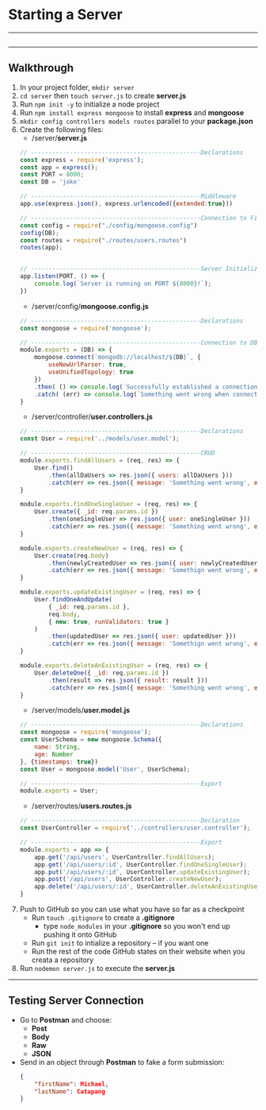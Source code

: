 # Starting a Server
---
```toc
```
---
## Walkthrough
1. In your project folder, `mkdir server`
2. `cd server` then `touch server.js` to create **server.js**
4. Run `npm init -y` to initialize a node project
5. Run `npm install express mongoose` to install **express** and **mongoose**
6. `mkdir config controllers models routes` parallel to your **package.json**
7. Create the following files:
	- /server/**server.js**
	```js
	// ------------------------------------------------Declarations
	const express = require('express');
	const app = express();
	const PORT = 8000;
	const DB = 'joke'
	
	// ------------------------------------------------Middleware
	app.use(express.json(), express.urlencoded({extended:true}))
	
	// ------------------------------------------------Connection to Files
	const config = require("./config/mongoose.config")
	config(DB);
	const routes = require("./routes/users.routes")
	routes(app);
	
	
	// ------------------------------------------------Server Initialization
	app.listen(PORT, () => {
		console.log(`Server is running on PORT ${8000}!`);
	})
	```
	- /server/config/**mongoose.config.js**
	```js
	// ------------------------------------------------Declarations
	const mongoose = require('mongoose');
	
	// ------------------------------------------------Connection to DB
	module.exports = (DB) => {
		mongoose.connect(`mongodb://localhost/${DB}`, {
			useNewUrlParser: true,
			useUnifiedTopology: true
		})
		.then( () => console.log(`Successfully established a connection to the database, ${DB}`) )
		.catch( (err) => console.log(`Something went wrong when connecting to the database, ${DB}`, err) )
	}
	```
	- /server/controller/**user.controllers.js**
	```js
	// ------------------------------------------------Declarations
	const User = require('../models/user.model');
	
	// ------------------------------------------------CRUD
	module.exports.findAllUsers = (req, res) => {
		User.find()
			.then(allDaUsers => res.json({ users: allDaUsers }))
			.catch(err => res.json({ message: 'Something went wrong', error: err}));
	}
	
	module.exports.findOneSingleUser = (req, res) => {
		User.create({ _id: req.params.id })
			.then(oneSingleUser => res.json({ user: oneSingleUser }))
			.catch(err => res.json({ message: 'Something went wrong', error: err }));
	}
	
	module.exports.createNewUser = (req, res) => {
		User.create(req.body)
			.then(newlyCreatedUser => res.json({ user: newlyCreatedUser }))
			.catch(err => res.json({ message: 'Somethign went wrong', error: err }));
	}
	
	module.exports.updateExistingUser = (req, res) => {
		User.findOneAndUpdate(
			{ _id: req.params.id },
			req.body,
			{ new: true, runValidators: true }
		)
			.then(updatedUser => res.json({ user: updatedUser }))
			.catch(err => res.json({ message: 'Somethign went wrong', error: err}));
	}
	
	module.exports.deleteAnExistingUser = (req, res) => {
		User.deleteOne({ _id: req.params.id })
			.then(result => res.json({ result: result }))
			.catch(err => res.json({ message: 'Something went wrong', error: err}));
	}
	```
	- /server/models/**user.model.js**
	```js
	// ------------------------------------------------Declarations
	const mongoose = require('mongoose');
	const UserSchema = new mongoose.Schema({
		name: String,
		age: Number
	}, {timestamps: true})
	const User = mongoose.model('User', UserSchema);
	
	// ------------------------------------------------Export
	module.exports = User;
	```
	- /server/routes/**users.routes.js**
	```js
	// ------------------------------------------------Declaration
	const UserController = require('../controllers/user.controller');
	
	// ------------------------------------------------Export
	module.exports = app => {
	    app.get('/api/users', UserController.findAllUsers);
	    app.get('/api/users/:id', UserController.findOneSingleUser);
	    app.put('/api/users/:id', UserController.updateExistingUser);
	    app.post('/api/users', UserController.createNewUser);
	    app.delete('/api/users/:id', UserController.deleteAnExistingUser);
	}
	```
1. Push to GitHub so you can use what you have so far as a checkpoint
	- Run `touch .gitignore` to create a **.gitignore**
		- type `node_modules` in your **.gitignore** so you won't end up pushing it onto GitHub
	- Run `git init` to intialize a repository – if you want one
	- Run the rest of the code GitHub states on their website when you creata a repository
2.  Run `nodemon server.js` to execute the **server.js**


---

## Testing Server Connection
- Go to **Postman** and choose:
	- **Post**
	- **Body**
	- **Raw**
	- **JSON**
- Send in an object through **Postman** to fake a form submission:
	```JSON
	{
		"firstName": Michael,
		"lastName": Catapang
	}
	```